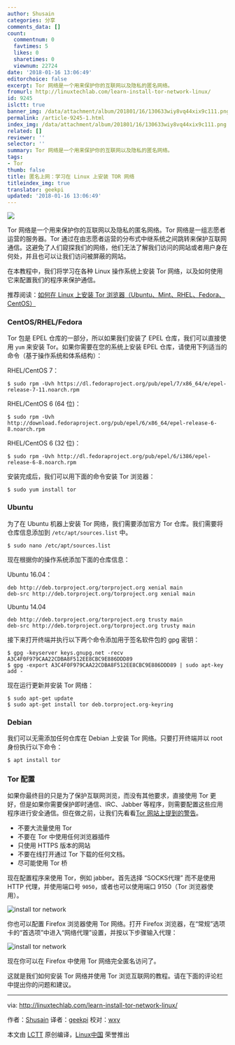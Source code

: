 ```yaml
---
author: Shusain
categories: 分享
comments_data: []
count:
  commentnum: 0
  favtimes: 5
  likes: 0
  sharetimes: 0
  viewnum: 22724
date: '2018-01-16 13:06:49'
editorchoice: false
excerpt: Tor 网络是一个用来保护你的互联网以及隐私的匿名网络。
fromurl: http://linuxtechlab.com/learn-install-tor-network-linux/
id: 9245
islctt: true
banner_img: /data/attachment/album/201801/16/130633wiy8vq44xix9c111.png
permalink: /article-9245-1.html
index_img: /data/attachment/album/201801/16/130633wiy8vq44xix9c111.png.thumb.jpg
related: []
reviewer: ''
selector: ''
summary: Tor 网络是一个用来保护你的互联网以及隐私的匿名网络。
tags:
- Tor
thumb: false
title: 匿名上网：学习在 Linux 上安装 TOR 网络
titleindex_img: true
translator: geekpi
updated: '2018-01-16 13:06:49'
---
```


![](/data/attachment/album/201801/16/130633wiy8vq44xix9c111.png)


Tor 网络是一个用来保护你的互联网以及隐私的匿名网络。Tor 网络是一组志愿者运营的服务器。Tor 通过在由志愿者运营的分布式中继系统之间跳转来保护互联网通信。这避免了人们窥探我们的网络，他们无法了解我们访问的网站或者用户身在何处，并且也可以让我们访问被屏蔽的网站。


在本教程中，我们将学习在各种 Linux 操作系统上安装 Tor 网络，以及如何使用它来配置我们的程序来保护通信。


推荐阅读：[如何在 Linux 上安装 Tor 浏览器（Ubuntu、Mint、RHEL、Fedora、CentOS）](http://linuxtechlab.com/install-tor-browser-linux-ubuntu-centos/)


### CentOS/RHEL/Fedora


Tor 包是 EPEL 仓库的一部分，所以如果我们安装了 EPEL 仓库，我们可以直接使用 `yum` 来安装 Tor。如果你需要在您的系统上安装 EPEL 仓库，请使用下列适当的命令（基于操作系统和体系结构）：


RHEL/CentOS 7：



```
$ sudo rpm -Uvh https://dl.fedoraproject.org/pub/epel/7/x86_64/e/epel-release-7-11.noarch.rpm

```

RHEL/CentOS 6 (64 位)：



```
$ sudo rpm -Uvh http://download.fedoraproject.org/pub/epel/6/x86_64/epel-release-6-8.noarch.rpm

```

RHEL/CentOS 6 (32 位)：



```
$ sudo rpm -Uvh http://dl.fedoraproject.org/pub/epel/6/i386/epel-release-6-8.noarch.rpm

```

安装完成后，我们可以用下面的命令安装 Tor 浏览器：



```
$ sudo yum install tor

```

### Ubuntu


为了在 Ubuntu 机器上安装 Tor 网络，我们需要添加官方 Tor 仓库。我们需要将仓库信息添加到 `/etc/apt/sources.list` 中。



```
$ sudo nano /etc/apt/sources.list

```

现在根据你的操作系统添加下面的仓库信息：


Ubuntu 16.04：



```
deb http://deb.torproject.org/torproject.org xenial main
deb-src http://deb.torproject.org/torproject.org xenial main

```

Ubuntu 14.04



```
deb http://deb.torproject.org/torproject.org trusty main
deb-src http://deb.torproject.org/torproject.org trusty main

```

接下来打开终端并执行以下两个命令添加用于签名软件包的 gpg 密钥：



```
$ gpg -keyserver keys.gnupg.net -recv A3C4F0F979CAA22CDBA8F512EE8CBC9E886DDD89
$ gpg -export A3C4F0F979CAA22CDBA8F512EE8CBC9E886DDD89 | sudo apt-key add -

```

现在运行更新并安装 Tor 网络：



```
$ sudo apt-get update
$ sudo apt-get install tor deb.torproject.org-keyring

```

### Debian


我们可以无需添加任何仓库在 Debian 上安装 Tor 网络。只要打开终端并以 root 身份执行以下命令：



```
$ apt install tor

```

### Tor 配置


如果你最终目的只是为了保护互联网浏览，而没有其他要求，直接使用 Tor 更好，但是如果你需要保护即时通信、IRC、Jabber 等程序，则需要配置这些应用程序进行安全通信。但在做之前，让我们先看看[Tor 网站上提到的警告](https://www.torproject.org/download/download.html.en#warning)。


* 不要大流量使用 Tor
* 不要在 Tor 中使用任何浏览器插件
* 只使用 HTTPS 版本的网站
* 不要在线打开通过 Tor 下载的任何文档。
* 尽可能使用 Tor 桥


现在配置程序来使用 Tor，例如 jabber。首先选择 “SOCKS代理” 而不是使用 HTTP 代理，并使用端口号 `9050`，或者也可以使用端口 9150（Tor 浏览器使用）。


![install tor network](/data/attachment/album/201801/16/130652l9cdel6jd4d30cf3.png)


你也可以配置 Firefox 浏览器使用 Tor 网络。打开 Firefox 浏览器，在“常规”选项卡的“首选项”中进入“网络代理”设置，并按以下步骤输入代理：


![install tor network](/data/attachment/album/201801/16/130657ttpj3hzh4ttg25d1.png)


现在你可以在 Firefox 中使用 Tor 网络完全匿名访问了。


这就是我们如何安装 Tor 网络并使用 Tor 浏览互联网的教程。请在下面的评论栏中提出你的问题和建议。




---


via: <http://linuxtechlab.com/learn-install-tor-network-linux/>


作者：[Shusain](http://linuxtechlab.com/author/shsuain/) 译者：[geekpi](https://github.com/geekpi) 校对：[wxy](https://github.com/wxy)


本文由 [LCTT](https://github.com/LCTT/TranslateProject) 原创编译，[Linux中国](https://linux.cn/) 荣誉推出